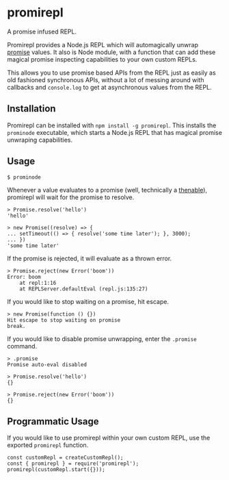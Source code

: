 # promirepl

A promise infused REPL.

Promirepl provides a Node.js REPL which will automagically unwrap [promise][]
values. It also is Node module, with a function that can add these magical
promise inspecting capabilities to your own custom REPLs.

This allows you to use promise based APIs from the REPL just as easily as old
fashioned synchronous APIs, without a lot of messing around with callbacks and
`console.log` to get at asynchronous values from the REPL.

## Installation

Promirepl can be installed with `npm install -g promirepl`. This installs the
`prominode` executable, which starts a Node.js REPL that has magical promise
unwraping capabilities.

## Usage

    $ prominode

Whenever a value evaluates to a promise (well, technically a [thenable][]),
promirepl will wait for the promise to resolve.

    > Promise.resolve('hello')
    'hello'

    > new Promise((resolve) => {
    ... setTimeout(() => { resolve('some time later'); }, 3000);
    ... })
    'some time later'

If the promise is rejected, it will evaluate as a thrown error.

    > Promise.reject(new Error('boom'))
    Error: boom
        at repl:1:16
        at REPLServer.defaultEval (repl.js:135:27)

If you would like to stop waiting on a promise, hit escape.

    > new Promise(function () {})
    Hit escape to stop waiting on promise
    break.

If you would like to disable promise unwrapping, enter the `.promise` command.

    > .promise
    Promise auto-eval disabled

    > Promise.resolve('hello')
    {}

    > Promise.reject(new Error('boom'))
    {}

## Programmatic Usage

If you would like to use promirepl within your own custom REPL, use the
exported `promirepl` function.

    const customRepl = createCustomRepl();
    const { promirepl } = require('promirepl');
    promirepl(customRepl.start({}));

 [promise]: https://promisesaplus.com/
 [thenable]: https://promisesaplus.com/#point-7
